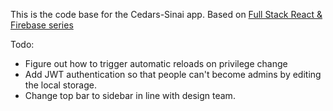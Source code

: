 This is the code base for the Cedars-Sinai app. Based on [Full Stack React & Firebase series](https://www.youtube.com/watch?v=RkBfu-W7tt0&list=PLMhAeHCz8S38ryyeMiBPPUnFAiWnoPvWP)
 
Todo:
 - Figure out how to trigger automatic reloads on privilege change
 - Add JWT authentication so that people can't become admins by editing the local storage.
 - Change top bar to sidebar in line with design team.
